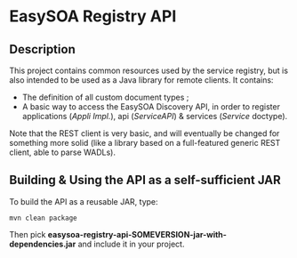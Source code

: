 # EasySOA Registry API

## Description

This project contains common resources used by the service registry, but is also intended to be used as a Java library for remote clients. It contains:

* The definition of all custom document types ;
* A basic way to access the EasySOA Discovery API, in order to register applications (_Appli Impl._), api (_ServiceAPI_) & services (_Service_ doctype).

Note that the REST client is very basic, and will eventually be changed for something more solid (like a library based on a full-featured generic REST client, able to parse WADLs).

## Building & Using the API as a self-sufficient JAR

To build the API as a reusable JAR, type:

`mvn clean package`

Then pick **easysoa-registry-api-SOMEVERSION-jar-with-dependencies.jar** and include it in your project.
